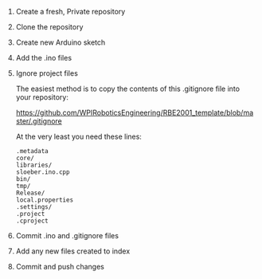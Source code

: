 1. Create a fresh, Private repository



1. Clone the repository

1. Create new Arduino sketch

1. Add the .ino files

1. Ignore project files
 
    The easiest method is to copy the contents of this .gitignore file into your repository:

    https://github.com/WPIRoboticsEngineering/RBE2001_template/blob/master/.gitignore

    At the very least you need these lines: 

   ```
   .metadata
   core/
   libraries/
   sloeber.ino.cpp
   bin/
   tmp/
   Release/
   local.properties
   .settings/
   .project
   .cproject
   ```


1. Commit .ino and .gitignore files

1. Add any new files created to index

1. Commit and push changes

